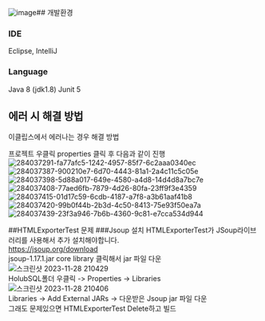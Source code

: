 ![image](https://github.com/CAU-Design-Pattern/HolubSQL/assets/110660221/8860f990-d9ff-441c-9475-2400c6a8c2c1)## 개발환경
### IDE
Eclipse, IntelliJ
### Language
Java 8 (jdk1.8)
Junit 5

## 에러 시 해결 방법
이클립스에서 에러나는 경우 해결 방법

프로젝트 우클릭 properties 클릭 후 다음과 같이 진행
![284037291-fa77afc5-1242-4957-85f7-6c2aaa0340ec](https://github.com/CAU-Design-Pattern/HolubSQL/assets/39735744/bc0cf32b-9f78-4dcb-98d6-a3454fbcf024)
![284037387-900210e7-6d70-4443-81a1-2a4c11c5c05e](https://github.com/CAU-Design-Pattern/HolubSQL/assets/39735744/2e04559f-47d3-440c-92b7-638abac2ff37)
![284037398-5d88a017-649e-4580-a4d8-14d4d8a7bc7e](https://github.com/CAU-Design-Pattern/HolubSQL/assets/39735744/c07d204f-61ec-4df9-accd-1c2b2786a623)
![284037408-77aed6fb-7879-4d26-80fa-23ff9f3e4359](https://github.com/CAU-Design-Pattern/HolubSQL/assets/39735744/3e1074e6-bfe6-4cf1-a28f-59c181f95652)
![284037415-01d17c59-6cdb-4187-a7f8-a3b61aaf41b8](https://github.com/CAU-Design-Pattern/HolubSQL/assets/39735744/947c4163-d415-429b-af5a-69d34c6cdf85)
![284037420-99b0f44b-2b3d-4c50-8413-75e93f50ea7a](https://github.com/CAU-Design-Pattern/HolubSQL/assets/39735744/750a78fa-11db-4e14-8fee-aa20caf33b1f)
![284037439-23f3a946-7b6b-4360-9c81-e7cca534d944](https://github.com/CAU-Design-Pattern/HolubSQL/assets/39735744/7d159a0d-6990-46da-a1ae-a828589aeaca)


##HTMLExporterTest 문제
###Jsoup 설치
HTMLExporterTest가 JSoup라이브러리를 사용해서 추가 설치해야합니다.  
https://jsoup.org/download  
jsoup-1.17.1.jar core library 클릭해서 jar 파일 다운  
![스크린샷 2023-11-28 210429](https://github.com/CAU-Design-Pattern/HolubSQL/assets/110660221/d679c82c-2ae2-4810-a949-be376dc53b5f)  
HolubSQL폴더 우클릭 -> Properties -> Libraries  
![스크린샷 2023-11-28 210406](https://github.com/CAU-Design-Pattern/HolubSQL/assets/110660221/b77d0134-ed75-453e-8221-8a5e539d449d)  
Libraries -> Add External JARs -> 다운받은 Jsoup jar 파일 다운  
그래도 문제있으면 HTMLExporterTest Delete하고 빌드

